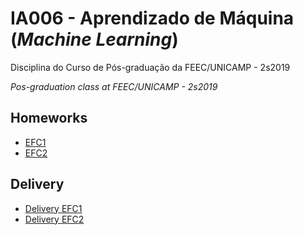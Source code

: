 # IA006 - Aprendizado de Máquina (_Machine Learning_)

Disciplina do Curso de Pós-graduação da FEEC/UNICAMP - 2s2019

_Pos-graduation class at FEEC/UNICAMP - 2s2019_

## Homeworks 
* [EFC1](https://github.com/navarrothiago/ia006/blob/master/IA006-EFC01/EFC1_IA006_2s2019.pdf)
* [EFC2](https://github.com/navarrothiago/ia006/blob/master/IA006-EFC02/EFC2_IA006_2s2019.pdf)

## Delivery
* [Delivery EFC1](https://github.com/navarrothiago/ia006/blob/master/IA006-EFC01/delivery_EFC1.pdf)
* [Delivery EFC2](https://github.com/navarrothiago/ia006/blob/master/IA006-EFC02/delivery_EFC2.pdf)
